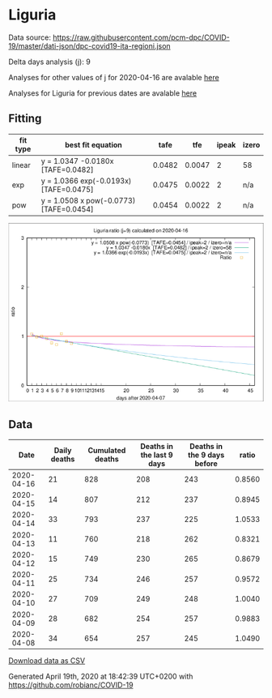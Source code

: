 # Liguria

Data source: https://raw.githubusercontent.com/pcm-dpc/COVID-19/master/dati-json/dpc-covid19-ita-regioni.json

Delta days analysis (j): 9

Analyses for other values of j for 2020-04-16 are avalable [here](../2020-04-16/README.md)

Analyses for Liguria for previous dates are avalable [here](../README.md)

## Fitting 
|fit type|best fit equation|tafe|tfe|ipeak|izero|
|-------|-----|--------|------|---|---|
|linear|y = 1.0347 -0.0180x  [TAFE=0.0482]|0.0482|0.0047|2|58|
|exp|y = 1.0366 exp(-0.0193x)  [TAFE=0.0475]|0.0475|0.0022|2|n/a|
|pow|y = 1.0508 x pow(-0.0773)  [TAFE=0.0454]|0.0454|0.0022|2|n/a|

![Plot](COVID-19_liguria_j9_2020-04-16.png)

## Data
|Date|Daily deaths|Cumulated deaths|Deaths in the last 9 days|Deaths in the 9 days before|ratio|
|----|----------|-----------|-------|--------------------|-----|
|2020-04-16|21|828|208|243|0.8560|
|2020-04-15|14|807|212|237|0.8945|
|2020-04-14|33|793|237|225|1.0533|
|2020-04-13|11|760|218|262|0.8321|
|2020-04-12|15|749|230|265|0.8679|
|2020-04-11|25|734|246|257|0.9572|
|2020-04-10|27|709|249|248|1.0040|
|2020-04-09|28|682|254|257|0.9883|
|2020-04-08|34|654|257|245|1.0490|

[Download data as CSV](COVID-19_liguria_j9_2020-04-16.csv)

Generated April 19th, 2020 at 18:42:39 UTC+0200 with https://github.com/robianc/COVID-19
